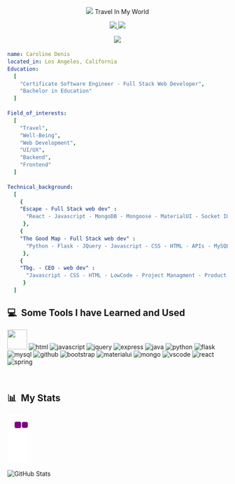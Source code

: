 <p align="center">
  <img src="https://capsule-render.vercel.app/api?type=waving&color=gradient&customColorList=0,2,2,5,30"/>
  Travel In My World
</p>

<p align="center">
<a href="https://www.linkedin.com/in/caroline-denis-ca/">
  <img height="50" src="https://cdn2.iconfinder.com/data/icons/icon-set-social-media-icons-colours-mouse-over-and/64/LinkdIN_BW-512.png" border-radius="20px"/>
</a>


<a href="https://carolinedenis.github.io">
  <img height="50" src="https://cdn3.iconfinder.com/data/icons/colorful-guache-social-media-logos-1/159/social-media_web-512.png"/>
</a>
</p>
<p align="center">
  <img src="https://media1.giphy.com/media/lcs5BL0NIM4WMv61a9/giphy.gif?cid=ecf05e47tsph8dwpeitt69yu1scr1lbsb7jb1cr6mrqqnsli&rid=giphy.gif&ct=g"/>
</p>

```yaml
name: Caroline Denis
located_in: Los Angeles, California
Education:
  [
    "Certificate Software Engineer - Full Stack Web Developer",
    "Bachelor in Education"
  ]
  
Field_of_interests:
  [
    "Travel",
    "Well-Being",
    "Web Development",
    "UI/UX",
    "Backend",
    "Frontend"
  ]
  
Technical_background:
  [
    {
    "Escape - Full Stack web dev" : 
      "React - Javascript - MongoDB - Mongoose - MaterialUI - Socket IO - APIs"
     },
    {
    "The Good Map - Full Stack web dev" : 
      "Python - Flask - JQuery - Javascript - CSS - HTML - APIs - MySQL"
     },
    {
    "Tbg. - CEO - web dev" : 
      "Javascript - CSS - HTML - LowCode - Project Managment - Product Managment"
     }
  ]
```
<h2>💻 &nbsp;Some Tools I have Learned and Used</h2>
 
<p align="left">

<img src="https://cdn.jsdelivr.net/gh/devicons/devicon/icons/css3/css3-original.svg" width="45" height="45"/>
<img src="https://cdn.jsdelivr.net/gh/devicons/devicon/icons/html5/html5-original.svg" alt="html" width="45" height="45"/>
<img src="https://cdn.jsdelivr.net/gh/devicons/devicon/icons/javascript/javascript-plain.svg" alt="javascript" width="45" height="45"/>
<img src="https://cdn.jsdelivr.net/gh/devicons/devicon/icons/jquery/jquery-original.svg" alt="jquery" width="45" height="45"/> 
<img src="https://cdn.jsdelivr.net/gh/devicons/devicon/icons/express/express-original.svg" alt="express" width="45" height="45"/>
<img src="https://cdn.jsdelivr.net/gh/devicons/devicon/icons/java/java-original.svg" alt="java" width="45" height="45"/>
<img src="https://cdn.jsdelivr.net/gh/devicons/devicon/icons/python/python-original.svg" alt="python" width="45" height="45"/>
<img src="https://cdn.jsdelivr.net/gh/devicons/devicon/icons/flask/flask-original.svg" alt="flask" width="45" height="45"/>
<img src="https://cdn.jsdelivr.net/gh/devicons/devicon/icons/mysql/mysql-original.svg" alt="mysql" width="45" height="45"/>
<img src="https://cdn.jsdelivr.net/gh/devicons/devicon/icons/github/github-original.svg" alt="github" width="45" height="45"/>
<img src="https://cdn.jsdelivr.net/gh/devicons/devicon/icons/bootstrap/bootstrap-original.svg" alt="bootstrap" width="45" height="45"/>
<img src="https://cdn.jsdelivr.net/gh/devicons/devicon/icons/materialui/materialui-original.svg" alt="materialui" width="45" height="45" />
<img src="https://cdn.jsdelivr.net/gh/devicons/devicon/icons/mongodb/mongodb-original.svg" alt="mongo" width="45" height="45" />
<img src="https://cdn.jsdelivr.net/gh/devicons/devicon/icons/vscode/vscode-original.svg" alt="vscode" width="45" height="45" />
<img src="https://cdn.jsdelivr.net/gh/devicons/devicon/icons/react/react-original.svg" alt="react" width="45" height="45" />
<img src="https://cdn.jsdelivr.net/gh/devicons/devicon/icons/spring/spring-original.svg" alt="spring" width="45" height="45"/>
         
</p>
 
<h2 style="margin-top: 60px">📊 &nbsp;My Stats</h2>

![snake gif](https://github.com/CarolineDenis/CarolineDenis/blob/output/github-contribution-grid-snake.gif)

![GitHub Stats](https://github-readme-stats.vercel.app/api?username=CarolineDenis&theme=radical)

<!-- [![Top Langs](https://github-readme-stats.vercel.app/api/top-langs/?username=CarolineDenis)](https://github.com/CarolineDenis/github-readme-stats) -->
